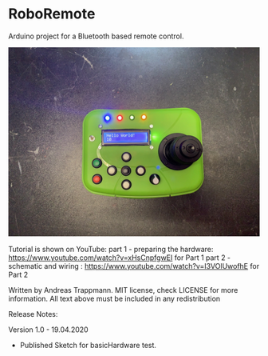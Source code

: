# RoboRemote

Arduino project for a Bluetooth based remote control.

![RoboRemote](./docs/RoboRemote.jpg)

Tutorial is shown on YouTube:
  part 1 - preparing the hardware: https://www.youtube.com/watch?v=xHsCnpfgwEI for Part 1
  part 2 - schematic and wiring  : https://www.youtube.com/watch?v=I3VOlUwofhE for Part 2

Written by Andreas Trappmann.
MIT license, check LICENSE for more information.
All text above must be included in any redistribution

Release Notes:

Version 1.0 - 19.04.2020

  * Published Sketch for basicHardware test.
